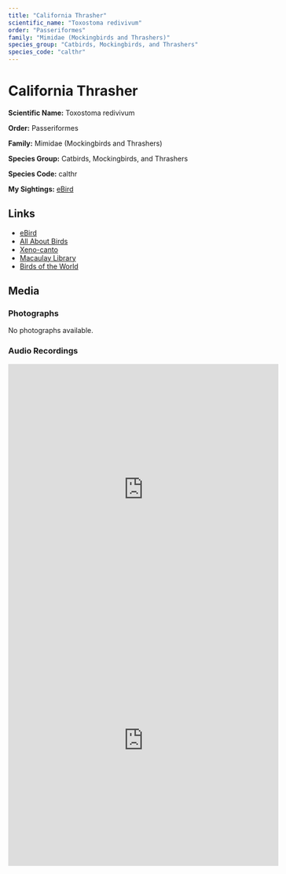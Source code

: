 ```yaml
---
title: "California Thrasher"
scientific_name: "Toxostoma redivivum"
order: "Passeriformes"
family: "Mimidae (Mockingbirds and Thrashers)"
species_group: "Catbirds, Mockingbirds, and Thrashers"
species_code: "calthr"
---
```


# California Thrasher

**Scientific Name:** Toxostoma redivivum

**Order:** Passeriformes

**Family:** Mimidae (Mockingbirds and Thrashers)

**Species Group:** Catbirds, Mockingbirds, and Thrashers

**Species Code:** calthr

**My Sightings:** [eBird](https://ebird.org/lifelist?r=world&time=life&spp=calthr)

## Links
* [eBird](https://ebird.org/species/calthr) 
* [All About Birds](https://www.allaboutbirds.org/guide/calthr) 
* [Xeno-canto](https://www.xeno-canto.org/species/calthr) 
* [Macaulay Library](https://search.macaulaylibrary.org/catalog?taxonCode=calthr&sort=rating_rank_desc)
* [Birds of the World](https://birdsoftheworld.org/bow/species/calthr)

## Media
### Photographs
No photographs available.

### Audio Recordings
<iframe src="https://macaulaylibrary.org/asset/626995460/embed" width="550" height="510" frameborder="0" allowfullscreen></iframe>
<iframe src="https://macaulaylibrary.org/asset/626995461/embed" width="550" height="510" frameborder="0" allowfullscreen></iframe>
